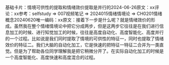 

基础卡片：情境可供性的提取和情绪效价提取是并行的2024-06-26原文：xx评论：xx参考：selfstudy => 007视频笔记 => 2024015情绪情境论 => CH0201情绪概念20240620唯一编码：xx原文：接着下一步是什么呢？就是情绪效价的形成。虽然我在整个情绪情境论中把它分成两步，但是这两步它往往是在我们进行信息加工的时候、进行知觉加工的时候，往往是高度自动化、高度智能化、高度并行的一个过程。比如说是我们同时提取了情境的可供性的特征一，同时也提取了情绪效价的特征二。我们大脑的自动化加工，它是快速的把特征一特征二合并为一类直觉。但是为了帮助各位同学理解我是把它稍微分开了。在实际自动化加工的时候是一个高度智能化、高度快速和高度混合的过程。